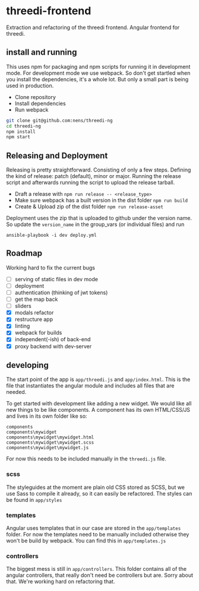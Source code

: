 # threedi-frontend
Extraction and refactoring of the threedi frontend. Angular frontend for threedi.

## install and running
This uses npm for packaging and npm scripts for running it in development mode.
For development mode we use webpack. So don't get startled when you install
the dependencies, it's a whole lot. But only a small part is being used in
production.

* Clone repository
* Install dependencies
* Run webpack

```bash
git clone git@github.com:nens/threedi-ng
cd threedi-ng
npm install
npm start
```

## Releasing and Deployment
Releasing is pretty straightforward. Consisting of only a few steps. Defining the kind of release:
patch (default), minor or major. Running the release script and afterwards running the script to 
upload the release tarball.

* Draft a release with `npm run release -- <release_type>`
* Make sure webpack has a built version in the dist folder `npm run build`
* Create & Upload zip of the dist folder `npm run release-asset`

Deployment uses the zip that is uploaded to github under the version name. So update the
`version_name` in the group_vars (or individual files) and run

```
ansible-playbook -i dev deploy.yml
```

## Roadmap

Working hard to fix the current bugs

- [ ] serving of static files in dev mode
- [ ] deployment
- [ ] authentication (thinking of jwt tokens)
- [ ] get the map back
- [ ] sliders
- [x] modals refactor
- [x] restructure app
- [x] linting
- [x] webpack for builds
- [x] independent(-ish) of back-end
- [x] proxy backend with dev-server

## developing
The start point of the app is `app/threedi.js` and `app/index.html`.
This is the file that instantiates the angular module and includes all files
that are needed.

To get started with development like adding a new widget. We would like all new
things to be like components. A component has its own HTML/CSS/JS and lives
in its own folder like so:
```
components
components\mywidget
components\mywidget\mywidget.html
components\mywidget\mywidget.scss
components\mywidget\mywidget.js
```
For now this needs to be included manually in the `threedi.js` file.

### scss
The styleguides at the moment are plain old CSS stored as SCSS, but we use Sass
to compile it already, so it can easily be refactored.
The styles can be found in `app/styles`

### templates
Angular uses templates that in our case are stored in the `app/templates`
folder.
For now the templates need to be manually included otherwise they won't be build
by webpack. You can find this in `app/templates.js`

### controllers
The biggest mess is still in `app/controllers`. This folder contains all of the
angular controllers, that really don't need be controllers but are. Sorry about
that.
We're working hard on refactoring that.